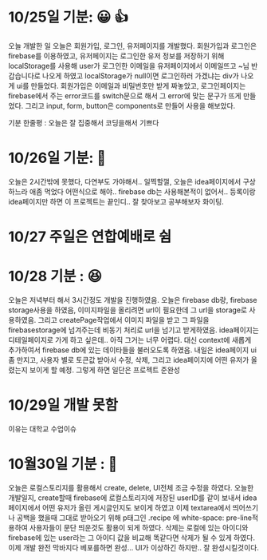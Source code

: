 
# 10/25일 기분: 😀 👍

오늘 개발한 일 
오늘은 회원가입, 로그인, 유저페이지를 개발했다. 
회원가입과 로그인은 firebase를 이용하였고, 유저페이지는 로그인한 유저 정보를 저장하기 위해 localStorage를 사용해 user가 로그인한 이메일을 유저페이지에서 이메일뜨고 ~님 반갑습니다로 나오게 하였고
localStorage가 null이면 로그인하러 가겠냐는 div가 나오게 ui를 만들었다.
회원가입은 이메일과 비밀번호만 받게 짜놓았고,
로그인페이지는 firebase에서 주는 error코드를 switch문으로 해서 그 error에 맞는 문구가 뜨게 만들었다.
그리고 input, form, button은 components로 만들어 사용을 해보았다.

기분 한줄평 : 오늘은 잘 집중해서 코딩을해서 기쁘다

# 10/26일 기분: 🤨 
오늘은 2시간밖에 못했다, 다연부도 가야해서.. 일찍할껄,
오늘은 idea페이지에서 구상하느라 애좀 먹었다 어떤식으로 해야.. firebase db는 사용해본적이 없어서..
등록이랑 idea페이지만 하면 이 프로젝트는 끝인디.. 잘 찾아보고 공부해보자 화이팅.

# 10/27 주일은 연합예배로 쉼
# 10/28 기분 : 😆
오늘은 저녁부터 해서 3시간정도 개발을 진행하였음.
오늘은 firebase db랑, firebase storage사용을 하였음, 이미지파일을 올리려면 url이 필요한데 그 url을 storage로 사용하였음.
그리고 createPage작업에서 이미지 파일을 받고 그 파일을 firebasestorage에 넘겨주는데 비동기 처리로 url을 넘기고 받게하였음. 
idea페이지는 디테일페이지로 가게 하고 싶은데.. 아직 그거는 너무 어렵다. 대신 context에 새롭게 추가하여서 firebase db에 있는 데이타들을 불러오도록 하였음.
내일은 idea페이지 ui좀 만지고, 사용자 별로 토큰값 받아서 수정, 삭제, 그리고 idea페이지에 어떤 유저가 올렸는지 보이게 할 예정.
그렇게 하면 일단은 프로젝트 준완성

# 10/29일 개발 못함
이유는 대학교 수업이슈

# 10월30일 기분 : 🤩
오늘은 로컬스토리지를 활용해서 create, delete, UI전체 조금 수정을 하였다.
오늘한 개발일지, create할때 firebase에 로컬스토리지에 저장된 userID를 같이 보내서 idea페이지에서 어떤 유저가 올린 게시글인지도 보이게 하였고
이제 textarea에서 띄어쓰기나 공백을 했을때 그대로 받아오기 위해 p태그인 .recipe 에 white-space: pre-line적용하여 사용자들이 문단 띄운것도 활용이 되게 하였다.
삭제는 로컬에 있는 아이디와 firebase에 있는 user라는 그 아이디 값을 비교해 똑같다면 삭제가 될 수 있게 하였다.
이제 개발 완전 막바지다 베포를하면 완성... UI가 이상하긴 하지만.. 잘 완성시킬것이다.
